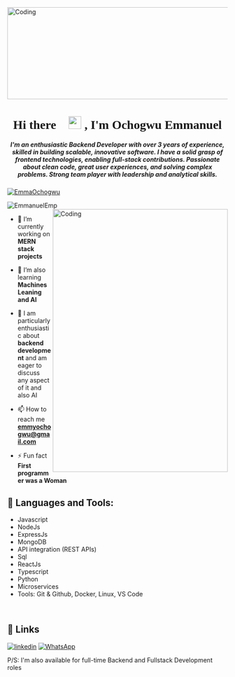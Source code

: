 <img align="center" alt="Coding" width="900" height="210" src="https://user-images.githubusercontent.com/87908445/235131049-84bef981-cb33-4c62-af7f-3ad90e67381e.gif">
<!-- ![]((https://user-images.githubusercontent.com/87908445/235133190-eccc2d65-f3ee-40ff-bc93-c445459a5559.gif) -->



<h1 style="font-family:script;" align="center"> Hi there 👋<img src="https://github.com/TheDudeThatCode/TheDudeThatCode/blob/master/Assets/Hi.gif" width="29px">
, I'm Ochogwu Emmanuel</h1>
<h5 align="center">
I'm an enthusiastic Backend Developer with over 3 years of experience, skilled in building scalable, innovative software. I have a solid grasp of frontend technologies, enabling full-stack contributions. Passionate about clean code, great user experiences, and solving complex problems. Strong team player with leadership and analytical skills.</h5>

<p align="left"> <a href="https://twitter.com/EmmaOchogwu" target="blank"><img src="https://img.shields.io/twitter/follow/EmmaOchogwu?logo=twitter&style=for-the-badge" alt="EmmaOchogwu" /></a> </p>

<p align="left"> <img src="https://komarev.com/ghpvc/?username=EmmanuelEmp&label=Profile%20views&color=0e75b6&style=flat" alt="EmmanuelEmp" />
 <img align= "right" alt="Coding" width="400" height="600" src="https://camo.githubusercontent.com/982841feeca712b61fcbf5b2a8e17fac752206df6b46437262dca4edae4a1afb/68747470733a2f2f74342e667463646e2e6e65742f6a70672f30332f31332f34302f34352f3336305f465f3331333430343534315f6539595a33706874366f45456b4d5875687854626f71584132423253684e6e432e6a7067">


- 🔭 I’m currently working on **MERN stack projects**

- 🌱 I’m also learning **Machines Leaning and AI**

- 💬 I am particularly enthusiastic about **backend development** and am eager to discuss any aspect of it and also AI

- 📫 How to reach me **emmyochogwu@gmail.com**

- ⚡ Fun fact **First programmer was a Woman**

## 🔭 Languages and Tools:
- Javascript
- NodeJs
- ExpressJs
- MongoDB
- API integration (REST APIs)
- Sql
- ReactJs
- Typescript
- Python
- Microservices
- Tools: Git & Github, Docker, Linux, VS Code

 <br>
 
 ## 🔗 Links
[![linkedin](https://img.shields.io/badge/linkedin-0A66C2?style=for-the-badge&logo=linkedin&logoColor=white)](https://www.linkedin.com/in/emmanuel-ochogwu)
[![WhatsApp](https://img.shields.io/badge/WhatsApp-25D366?style=for-the-badge&logo=whatsapp&logoColor=white)](https://wa.me/+2348163432307)


P/S: I'm also available for full-time Backend and Fullstack Development roles

 
 
<!---
EmmanuelEmp/EmmanuelEmp is a ✨ special ✨ repository because its `README.md` (this file) appears on your GitHub profile.
You can click the Preview link to take a look at your changes.

